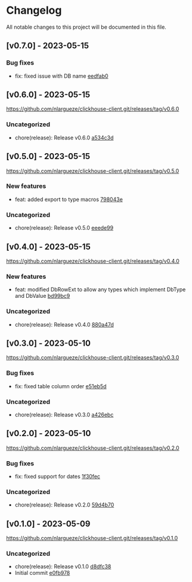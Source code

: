 # Changelog
    
All notable changes to this project will be documented in this file.

## [v0.7.0] - 2023-05-15

### Bug fixes

- fix: fixed issue with DB name [eedfab0](https://github.com/nlargueze/clickhouse-client.git/commit/eedfab02905c3f402a3f9a77144ff03e6e0ebac5)

## [v0.6.0] - 2023-05-15

https://github.com/nlargueze/clickhouse-client.git/releases/tag/v0.6.0

### Uncategorized

- chore(release): Release v0.6.0 [a534c3d](https://github.com/nlargueze/clickhouse-client.git/commit/a534c3df0ca4a72ed5d5ef5a45e8042b495203bc)

## [v0.5.0] - 2023-05-15

https://github.com/nlargueze/clickhouse-client.git/releases/tag/v0.5.0

### New features

- feat: added export to type macros [798043e](https://github.com/nlargueze/clickhouse-client.git/commit/798043eb9036d57f811ce716910b143e776c97df)

### Uncategorized

- chore(release): Release v0.5.0 [eeede99](https://github.com/nlargueze/clickhouse-client.git/commit/eeede99f101dbb2b2c2ffb976e8a553c681be5ec)

## [v0.4.0] - 2023-05-15

https://github.com/nlargueze/clickhouse-client.git/releases/tag/v0.4.0

### New features

- feat: modified DbRowExt to allow any types which implement DbType and DbValue [bd99bc9](https://github.com/nlargueze/clickhouse-client.git/commit/bd99bc93836cf004b932b6d26fa6a4eca939d173)

### Uncategorized

- chore(release): Release v0.4.0 [880a47d](https://github.com/nlargueze/clickhouse-client.git/commit/880a47d52fef1d2cf2c8d9c8d62bfe873372139d)

## [v0.3.0] - 2023-05-10

https://github.com/nlargueze/clickhouse-client.git/releases/tag/v0.3.0

### Bug fixes

- fix: fixed table column order [e51eb5d](https://github.com/nlargueze/clickhouse-client.git/commit/e51eb5df304918788e5a47762682f3fc949df5c8)

### Uncategorized

- chore(release): Release v0.3.0 [a426ebc](https://github.com/nlargueze/clickhouse-client.git/commit/a426ebc84c23c050169303b8b6b0be9df3f5ae0e)

## [v0.2.0] - 2023-05-10

https://github.com/nlargueze/clickhouse-client.git/releases/tag/v0.2.0

### Bug fixes

- fix: fixed support for dates [1f30fec](https://github.com/nlargueze/clickhouse-client.git/commit/1f30fec15cfbeea8ba82acb6cea080540998d03e)

### Uncategorized

- chore(release): Release v0.2.0 [59d4b70](https://github.com/nlargueze/clickhouse-client.git/commit/59d4b702343377a4f741147f6e58e05f6f4fbaeb)

## [v0.1.0] - 2023-05-09

https://github.com/nlargueze/clickhouse-client.git/releases/tag/v0.1.0

### Uncategorized

- chore(release): Release v0.1.0 [d8dfc38](https://github.com/nlargueze/clickhouse-client.git/commit/d8dfc38a7da81120feb63fe35931e4e7f323bb5d)
- Initial commit [e0fb978](https://github.com/nlargueze/clickhouse-client.git/commit/e0fb9780d5e007f0bd6a169a8a6860ff1db716a6)

